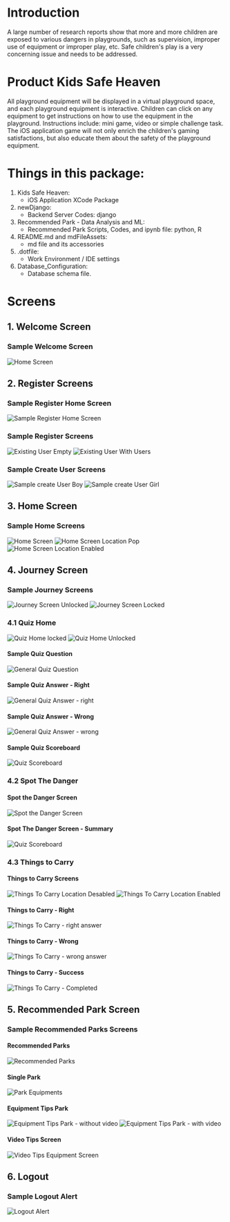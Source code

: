 # Introduction
A large number of research reports show that more and more children are exposed to various dangers in playgrounds, such as supervision, improper use of equipment or improper play, etc. Safe children's play is a very concerning issue and needs to be addressed.

# Product Kids Safe Heaven

All playground equipment will be displayed in a virtual playground space, and each playground equipment is interactive. Children can click on any equipment to get instructions on how to use the equipment in the playground. Instructions include: mini game, video or simple challenge task. The iOS application game will not only enrich the children's gaming satisfactions, but also educate them about the safety of the playground equipment.

# Things in this package:
1. Kids Safe Heaven:
    - iOS Application XCode Package
2. newDjango:
    - Backend Server Codes: django
3. Recommended Park - Data Analysis and ML:
    - Recommended Park Scripts, Codes, and ipynb file: python, R
4. README.md and mdFileAssets:
    - md file and its accessories
5. .dotfile:
    - Work Environment / IDE settings
5. Database_Configuration:
    - Database schema file.

# Screens

## 1. Welcome Screen
### Sample Welcome Screen
![Home Screen](./mdFileAssets/welcomeScreen.png)

## 2. Register Screens
### Sample Register Home Screen
![Sample Register Home Screen](./mdFileAssets/registerHome.png)

### Sample Register Screens
![Existing User Empty](./mdFileAssets/existingUserEmpty.png)
![Existing User With Users](./mdFileAssets/existingUserWithUsers.png)

### Sample Create User Screens
![Sample create User Boy](./mdFileAssets/createUserBoy.png)
![Sample create User Girl](./mdFileAssets/createUserGirl.png)

## 3. Home Screen
### Sample Home Screens
![Home Screen](./mdFileAssets/homeScreen.png)
![Home Screen Location Pop](./mdFileAssets/homeScreenLocationPop.png)
![Home Screen Location Enabled](./mdFileAssets/homeScreenLocationEnabled.png)

## 4. Journey Screen
### Sample Journey Screens
![Journey Screen Unlocked](./mdFileAssets/journeyScreenLock.png)
![Journey Screen Locked](./mdFileAssets/journeyUnlocked.png)

### 4.1 Quiz Home
![Quiz Home locked](./mdFileAssets/sampleQuizScreenLock.png)
![Quiz Home Unlocked](./mdFileAssets/quizHomeUnlocked.png)

#### Sample Quiz Question
![General Quiz Question](./mdFileAssets/generalQuizQues.png)

#### Sample Quiz Answer - Right
![General Quiz Answer - right](./mdFileAssets/generalQuizAnswer.png)

#### Sample Quiz Answer - Wrong
![General Quiz Answer - wrong](./mdFileAssets/generalQuizWrongAnswer.png)

#### Sample Quiz Scoreboard
![Quiz Scoreboard](./mdFileAssets/scoreboardScreen.png)

### 4.2 Spot The Danger
#### Spot the Danger Screen
![Spot the Danger Screen](./mdFileAssets/spotTheDScreen.png)

#### Spot The Danger Screen - Summary
![Quiz Scoreboard](./mdFileAssets/spotTheDangerSuccess.png)

### 4.3 Things to Carry
#### Things to Carry Screens
![Things To Carry Location Desabled](./mdFileAssets/ThingsToCarryLocationDisabled.png)
![Things To Carry Location Enabled](./mdFileAssets/thingsToCarryLocationEnabled.png)

#### Things to Carry - Right
![Things To Carry - right answer](./mdFileAssets/thingsToCarryRightAnswer.png)

#### Things to Carry - Wrong
![Things To Carry - wrong answer](./mdFileAssets/thingsToCarryWrongAnswer.png)

#### Things to Carry - Success
![Things To Carry - Completed](./mdFileAssets/thingsToCarrySuccess.png)

## 5. Recommended Park Screen
### Sample Recommended Parks Screens
#### Recommended Parks
![Recommended Parks](./mdFileAssets/recommendedParkScreen.png)
#### Single Park
![Park Equipments](./mdFileAssets/parkEquipmentScreen.png)
#### Equipment Tips Park
![Equipment Tips Park - without video](./mdFileAssets/equipmentTipsScreen.png)
![Equipment Tips Park - with video](./mdFileAssets/singleEquipmentWithVideo.png)
#### Video Tips Screen
![Video Tips Equipment Screen](./mdFileAssets/videoScreen.png)


## 6. Logout
### Sample Logout Alert
![Logout Alert](./mdFileAssets/logoutPop.png)
